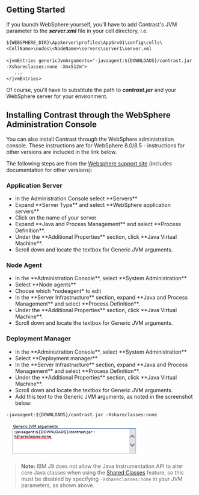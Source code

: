 <!--
title: "Installing Contrast on WebSphere"
description: "JBoss5 and higher agent installation process using Windows or startup script"
tags: "java agent installation websphere IBM"
-->


## Getting Started
If you launch WebSphere yourself, you'll have to add Contrast's JVM parameter to the ***server.xml*** file in your cell directory, i.e. 

```
${WEBSPHERE_DIR}\AppServer\profiles\AppSrv01\config\cells\<CellName>\nodes\<NodeName>\servers\server1\server.xml

<jvmEntries genericJvmArguments="-javaagent:${DOWNLOADS}/contrast.jar -Xshareclasses:none -Xmx512m">
   ...
</jvmEntries>
```

Of course, you'll have to substitute the path to ***contrast.jar*** and your WebSphere server for your environment.

## Installing Contrast through the WebSphere Administration Console
You can also install Contrast through the WebSphere administration console. These instructions are for WebSphere 8.0/8.5 - instructions for other versions are included in the link below.

The following steps are from the [Websphere support site](http://www-01.ibm.com/support/docview.wss?uid=swg21417365) (includes documentation for other versions):

### Application Server

<ul>
<li> In the Administration Console select **Servers** </li>
<li> Expand **Server Type** and select **WebSphere application servers** </li>
<li> Click on the name of your server </li>
<li> Expand **Java and Process Management** and select **Process Definition**. </li>
<li> Under the **Additional Properties** section, click **Java Virtual Machine**. </li>
<li> Scroll down and locate the textbox for Generic JVM arguments. </li>
</ul>

### Node Agent

<ul>
<li> In the **Administration Console**, select **System Administration** </li>
<li> Select **Node agents** </li>
<li> Choose which *nodeagent* to edit </li>
<li> In the **Server Infrastructure** section, expand **Java and Process Management** and select **Process Definition**. </li>
<li> Under the **Additional Properties** section, click **Java Virtual Machine**. </li>
<li> Scroll down and locate the textbox for Generic JVM arguments. </li>
</ul>

### Deployment Manager

<ul>
<li> In the **Administration Console**, select **System Administration** </li>
<li> Select **Deployment manager** </li>
<li> In the **Server Infrastructure** section, expand **Java and Process Management** and select **Process Definition**. </li>
<li> Under the **Additional Properties** section, click **Java Virtual Machine**. </li>
<li> Scroll down and locate the textbox for Generic JVM arguments. </li>
<li> Add this text to the Generic JVM arguments, as noted in the screenshot below: </li>
</ul>

````
-javaagent:${DOWNLOADS}/contrast.jar -Xshareclasses:none
````

<a href="assets/images/KB2-e01.png" rel="lightbox" title="Generic JVM Arguments"><img class="thumbnail" src="assets/images/KB2-e01.png"/></a>

> **Note:** IBM J9 does not allow the Java Instrumentation API to alter core Java classes when using the [Shared Classes](http://www.ibm.com/developerworks/library/j-ibmjava4/index.html) feature, so this must be disabled by specifying ```-Xshareclasses:none``` in your JVM parameters, as shown above.

